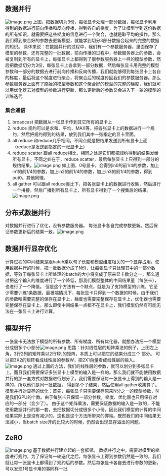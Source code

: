 ## 数据并行

![image.png](https://gitee.com/hxc8/images9/raw/master/img/202408031220852.png)
上图，把数据切为3份，每张显卡处理一部分数据，每张显卡利用得到的数据进行前向传播和反向传播，得到各自的梯度，为了让模型学到这份数据的所有知识，就需要把这些梯度的信息进行一个聚合，也就是取平均的操作。那么我们得到聚合好的参数去更新模型，就能学到切分3部分数据合起来的完整的数据的知识。
具体来说：在数据并行的过程中，我们有一个参数服务器，里面保存了模型的参数，还有完整的一批数据，前向传播的过程中，参数服务器上的参数，会被复制到所有的显卡上，每张显卡上都得到了很参数服务器上一样的模型参数，然后把数据切分为3份，每张显卡上各拿到一部分数据，然后每张显卡用完整的模型参数和一部分的数据去进行前向传播和反向传播，我们就能够得到每张显卡上各自的梯度，最后将这个梯度进行聚合，将聚合后的梯度传回我们的参数服务器。那么参数服务器上面有了原始的模型参数和这个聚合好的模型的完整的梯度，我们就可以用优化器去对模型的参数进行更新，那么更新后的参数又会进入下一轮的模型的训练迭代

### 集合通信

1. broadcast
   把数据从一张显卡传到其它所有的显卡上
2. reduce
   规约可以是求和、平均、MAX等，把各张显卡上的数据进行一个规约，然后把规约得到的结果，放到我们其中一张指定的显卡里面。 
3. all reduce
   和reduce几乎相同，不同点就是把结果发送到所有显卡上面（reduce是发送到指定的一张显卡上）
4. reduce scatter
   跟all reduce相比，相同之处是它们都把规约得到的结果发给所有显卡，不同之处在于，reduce scatter，最后每张显卡上只得到一部分的规约结果。![image.png](https://gitee.com/hxc8/images9/raw/master/img/202408031236427.png)
如上图，0号显卡，会得到in0的前1/4的参数，加上in1的前1/4的参数，加上in2的前1/4的参数，加上in3的前1/4的参数，得到out0。其他同理。
5. all gather
   可以跟all reduce类比下，把各张显卡上的数据进行收集，然后进行一个拼接，然后广播到所有显卡上，所有显卡得到了一个搜集后的结果。![image.png](https://gitee.com/hxc8/images9/raw/master/img/202408031244132.png)
## 分布式数据并行
对数据并行进行了优化，没有参数服务器。
每张显卡各自完成参数更新。然后保证参数更新后的结果一致。![image.png](https://gitee.com/hxc8/images9/raw/master/img/202408031247934.png)

## 数据并行显存优化
计算过程的中间结果是跟batch乘以句子长度和模型维度相关的一个显存占用。使用数据并行的时候，把一批数据分成了N份，让每张显卡只处理其中的一部分数据，等效于每张显卡上所处理的batch的大小将变成了原来显卡数分之一，那么通过把这个输入的维度进行了一个降低，那我们模型整体的中间结果量（每张卡），也进行了一个降低。 
但是这个方法有一个缺点，就是为了支持模型的训练，它至少需要训练1条数据，最极端情况下，每张显卡只得到一个数据的时候，由于我们的参数哈需要完整的保存在显卡上，梯度也需要完整保存在显卡上，优化器也需要完整保存在显卡上，那么即使中间结果一点都不在显卡上，我们模型仍然有可能无法在一张显卡上进行计算。

## 模型并行
一张显卡无法放下模型的所有参数、所有梯度、所有优化器，就想办法把一个模型分成很多个小部分![image.png](https://gitee.com/hxc8/images9/raw/master/img/202408031332289.png)
思路：针对线性层的矩阵乘法的例子，上图左上角，3行2列的矩阵乘以2行1列的矩阵，本质上可以把它的结果分成三个 部分。
可以把3X2的矩阵看成线性层的参数W，把2X1向量看成线性层的输入。
![image.png](https://gitee.com/hxc8/images9/raw/master/img/202408031335370.png)
通过上面的方法，我们的线性层的参数，就可以划分到多张显卡上。而且我们需要保证多张显卡上模型的输入是一样的。那么我们就不能使用数据并行的那一套方式对数据进行划分了，我们需要保证每一张显卡上得到的输入是一样的，所以他们是同一批数据。
得到多个子结果，然后使用all gather收集算子。
模型并行对显存的优化：首先，每张显卡只需要保存原来N分之一的模型参数，N是我们GPU的个数。由于每张卡只保留一部分参数，梯度、优化器也只用保存对应的一部分（变少了）。
由于这个矩阵乘法，需要保证数据的输入是一致的，不能使用数据并行的那一套，去把数据切分成很多个小份，因此我们模型的计算的中间结果实际上是没有减少的，这也是这个方法所带来的弊端。既然我们的中间结果无法减小，当batch size开的比较大的时候，仍然会出现显存溢出的问题。

## ZeRO
![image.png](https://gitee.com/hxc8/images9/raw/master/img/202408031404110.png)
基于数据并行建立起的一套框架。
数据并行之中，需要对模型的梯度进行规约，为了保证每一轮迭代之后，每张显卡上得到参数仍然是一致的，我们就让每一张显卡上都得到了规约后的参数。然后每张显卡各自去进行参数的更新。可以发现1号显卡用的事同样一批